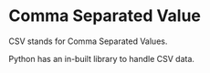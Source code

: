 # Comma Separated Value

CSV stands for Comma Separated Values.

Python has an in-built library to handle CSV data.